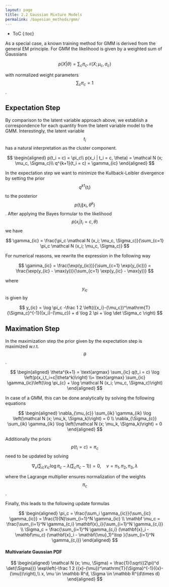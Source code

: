 ```yaml
---
layout: page
title: 2.2 Gaussian Mixture Models
permalink: /bayesian_methods/gmm/
---
```

* ToC
{:toc}

As a special case, a known training method for GMM is derived from the general EM principle. For GMM the likelihood is given by a weighted sum of Gaussians

$$
    p(X|\theta) = \sum_c \pi_c \mathcal N (X; \mu_c, \sigma_c)
$$

with normalized weight parameters $$\sum_c \pi_c = 1$$.

## Expectation Step

By comparison to the latent variable approach above, we establish a correspondence for each quantity from the latent variable model to the GMM. Interestingly, the latent variable $$t_i$$ has a natural interpretation as the cluster component.

$$
\begin{aligned}
    p(t_i = c) = \pi_c\\
    p(x_i | t_i = c, \theta) = \mathcal N (x; \mu_c, \Sigma_c)\\
    q^{k+1}(t_i = c) = \gamma_{ic}
\end{aligned}
$$

In the expectation step we want to minimize the Kullback-Leibler divergence by setting the prior $$q^{k1}(t_i)$$ to the posterior $$p(t_i\|x_i, \theta^k)$$. After applying the Bayes formular to the likelihood $$p(x_i | t_i = c, \theta)$$ we have

$$
    \gamma_{ic} = \frac{\pi_c \mathcal N (x_i; \mu_c, \Sigma_c)}{\sum_{c=1} \pi_c \mathcal N (x_i; \mu_c, \Sigma_c)}
$$

For numerical reasons, we rewrite the expression in the following way

$$
    \gamma_{ic} = \frac{\exp(y_{ic})}{\sum_{c=1} \exp(y_{ic})} = \frac{\exp(y_{ic} - \max(y))}{\sum_{c=1} \exp(y_{ic} - \max(y))}
$$

where $$y_{ic}$$ is given by

$$
    y_{ic} = \log \pi_c -\frac 1 2 \left(({x_i}-{\mu_c})^\mathrm{T}{\Sigma_c}^{-1}({x_i}-{\mu_c}) + d \log 2 \pi + \log \det \Sigma_c \right)
$$

## Maximation Step

In the maximization step the prior given by the expectation step is maximized w.r.t. $$\theta$$.

$$
\begin{aligned}
    \theta^{k+1} = \text{argmax} \sum_{ic} q(t_i = c) \log \left(p(x_i,t_i=c|\theta^k)\right) \\= \text{argmax} \sum_{ic} \gamma_{ic}\left(\log \pi_{c} + \log \mathcal N (x_i; \mu_c, \Sigma_c)\right)
\end{aligned}
$$

In case of a  GMM, this can be done analytically by solving the following equations

$$
\begin{aligned}
    \nabla_{\mu_{c}} \sum_{ik} \gamma_{ik} \log \left(\mathcal N (x; \mu_k, \Sigma_k)\right) = 0
    \\ \nabla_{\Sigma_{c}} \sum_{ik} \gamma_{ik} \log \left(\mathcal N (x; \mu_k, \Sigma_k)\right) = 0
\end{aligned}
$$

Additionally the priors $$p(t_i = c) = \pi_c$$ need to be updated by solving

$$
    \nabla_{\nu} \left( \sum_{ic}  \gamma_{ic} \log \pi_c - \lambda \left(\sum_c \pi_c -1 \right)\right) = 0, \quad \nu = \pi_1, \pi_2, \pi_3, \lambda
$$

where the Lagrange multiplier ensures normalization of the weights $$\pi_c$$.

Finally, this leads to the following update formulas

$$
\begin{aligned}
    \pi_c = \frac{\sum_i \gamma_{ic}}{\sum_{ic} \gamma_{ic}} = \frac{1}{N}\sum_{i=1}^N \gamma_{ic} \\
    \mathbf \mu_c = \frac{\sum_{i=1}^N \gamma_{c,i} \mathbf{x}_i}{\sum_{i=1}^N \gamma_{c,i}} \\
    \Sigma_c = \frac{\sum_{i=1}^N \gamma_{c,i} (\mathbf{x}_i - \mathbf\mu_c) (\mathbf{x}_i - \mathbf{\mu}_1)^\top }{\sum_{i=1}^N \gamma_{c,i}}
\end{aligned}    
$$


#### Multivariate Gaussian PDF

$$
\begin{aligned}
    \mathcal N (x; \mu, \Sigma) = \frac{1}{\sqrt{(2\pi)^d \det(\Sigma)}} \exp\left(-\frac 1 2 ({x}-{\mu})^\mathrm{T}{\Sigma}^{-1}({x}-{\mu})\right),\\
    x, \mu \in \mathbb R^d, \Sigma \in \mathbb R^{d\times d}
\end{aligned}
$$